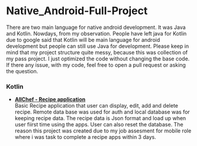 # Native_Android-Full-Project
There are two main language for native android development. It was Java and Kotlin. Nowdays, from my observation. People have left java for Kotlin due to google said that Kotlin will be main language for android development but people can still use Java for development. Please keep in mind that my project structure quite messy, because this was collection of my pass project. I just optimized the code without changing the base code. If there any issue, with my code, feel free to open a pull request or asking the question.

### Kotlin
- **[AllChef - Recipe application](https://github.com/iz-hafiz/RecipeApps-Hafiz-Android-Kotlin)** <br>
Basic Recipe application that user can display, edit, add and delete recipe. Remote data base was used for auth and local database was for keeping recipe data. The recipe data is Json format and load up when user fiirst time using the apps. User can also reset the database. The reason this project was created due to my job assesment for mobile role where i was task to complete a recipe apps within 3 days. 
